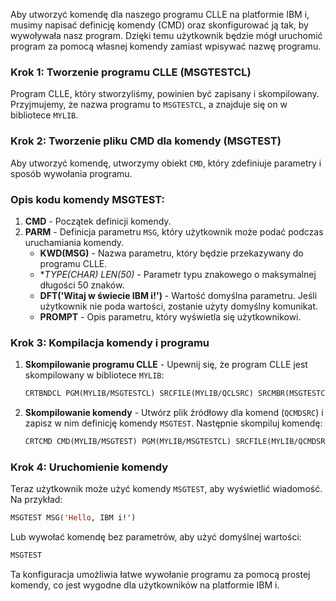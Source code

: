 Aby utworzyć komendę dla naszego programu CLLE na platformie IBM i, musimy napisać definicję komendy (CMD) oraz skonfigurować ją tak, by wywoływała nasz program. Dzięki temu użytkownik będzie mógł uruchomić program za pomocą własnej komendy zamiast wpisywać nazwę programu.

### Krok 1: Tworzenie programu CLLE (MSGTESTCL)

Program CLLE, który stworzyliśmy, powinien być zapisany i skompilowany. Przyjmujemy, że nazwa programu to `MSGTESTCL`, a znajduje się on w bibliotece `MYLIB`.

### Krok 2: Tworzenie pliku CMD dla komendy (MSGTEST)

Aby utworzyć komendę, utworzymy obiekt `CMD`, który zdefiniuje parametry i sposób wywołania programu.

### Opis kodu komendy MSGTEST:
1. **CMD** - Początek definicji komendy.
2. **PARM** - Definicja parametru `MSG`, który użytkownik może podać podczas uruchamiania komendy.
   - **KWD(MSG)** - Nazwa parametru, który będzie przekazywany do programu CLLE.
   - **TYPE(*CHAR) LEN(50)** - Parametr typu znakowego o maksymalnej długości 50 znaków.
   - **DFT('Witaj w świecie IBM i!')** - Wartość domyślna parametru. Jeśli użytkownik nie poda wartości, zostanie użyty domyślny komunikat.
   - **PROMPT** - Opis parametru, który wyświetla się użytkownikowi.


### Krok 3: Kompilacja komendy i programu

1. **Skompilowanie programu CLLE** - Upewnij się, że program CLLE jest skompilowany w bibliotece `MYLIB`:
   ```cl
   CRTBNDCL PGM(MYLIB/MSGTESTCL) SRCFILE(MYLIB/QCLSRC) SRCMBR(MSGTESTCL)
   ```

2. **Skompilowanie komendy** - Utwórz plik źródłowy dla komend (`QCMDSRC`) i zapisz w nim definicję komendy `MSGTEST`. Następnie skompiluj komendę:
   ```cl
   CRTCMD CMD(MYLIB/MSGTEST) PGM(MYLIB/MSGTESTCL) SRCFILE(MYLIB/QCMDSRC) SRCMBR(MSGTEST)
   ```

### Krok 4: Uruchomienie komendy

Teraz użytkownik może użyć komendy `MSGTEST`, aby wyświetlić wiadomość. Na przykład:
```cl
MSGTEST MSG('Hello, IBM i!')
```

Lub wywołać komendę bez parametrów, aby użyć domyślnej wartości:
```cl
MSGTEST
```

Ta konfiguracja umożliwia łatwe wywołanie programu za pomocą prostej komendy, co jest wygodne dla użytkowników na platformie IBM i.